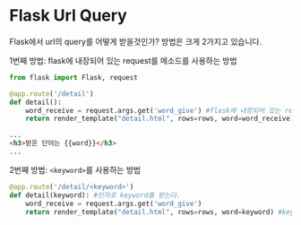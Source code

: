# Flask Url Query
Flask에서 url의 query를 어떻게 받을것인가?
방법은 크게 2가지고 있습니다.

1번째 방법: flask에 내장되어 있는 request를 메소드를 사용하는 방법
```python
from flask import Flask, request

@app.route('/detail')
def detail():
	word_receive = request.args.get('word_give') #flask에 내장되어 있는 request를 메소드를 사용하는 방법
	return render_template("detail.html", rows=rows, word=word_receive) #detail.html에 word_receive를 word에 담아 보내주는 상황
```
```html
...
<h3>받은 단어는 {{word}}</h3>
...
```
2번째 방법: `<keyword>`를 사용하는 방법
```python
@app.route('/detail/<keyword>')
def detail(keyword): #인자로 keyword를 받는다.
	word_receive = request.args.get('word_give')
	return render_template("detail.html", rows=rows, word=keyword) #keyword를 word에 담아 보내주는 상황
```

